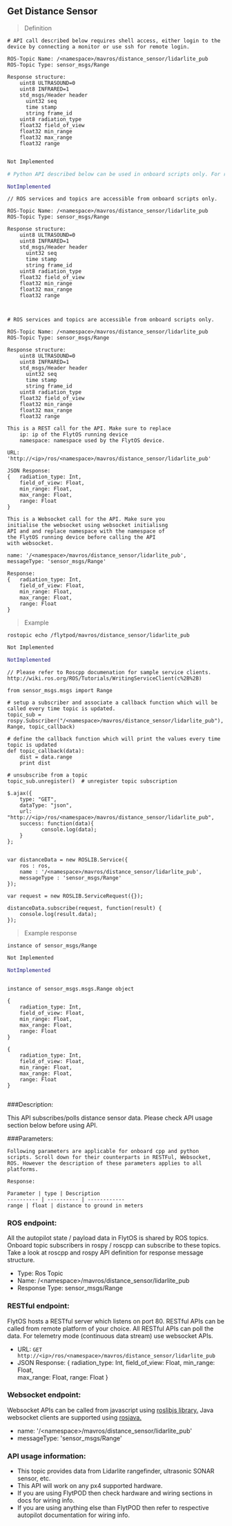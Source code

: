 ## Get Distance Sensor



> Definition

```shell
# API call described below requires shell access, either login to the device by connecting a monitor or use ssh for remote login.

ROS-Topic Name: /<namespace>/mavros/distance_sensor/lidarlite_pub
ROS-Topic Type: sensor_msgs/Range

Response structure:
    uint8 ULTRASOUND=0
    uint8 INFRARED=1
    std_msgs/Header header
      uint32 seq
      time stamp
      string frame_id
    uint8 radiation_type
    float32 field_of_view
    float32 min_range
    float32 max_range
    float32 range


```

```cpp
Not Implemented
```

```python
# Python API described below can be used in onboard scripts only. For remote scripts you can use http client libraries to call FlytOS REST endpoints from python.

NotImplemented
```

```cpp--ros
// ROS services and topics are accessible from onboard scripts only.

ROS-Topic Name: /<namespace>/mavros/distance_sensor/lidarlite_pub
ROS-Topic Type: sensor_msgs/Range

Response structure:
    uint8 ULTRASOUND=0
    uint8 INFRARED=1
    std_msgs/Header header
      uint32 seq
      time stamp
      string frame_id
    uint8 radiation_type
    float32 field_of_view
    float32 min_range
    float32 max_range
    float32 range



```

```python--ros
# ROS services and topics are accessible from onboard scripts only.

ROS-Topic Name: /<namespace>/mavros/distance_sensor/lidarlite_pub
ROS-Topic Type: sensor_msgs/Range

Response structure:
    uint8 ULTRASOUND=0
    uint8 INFRARED=1
    std_msgs/Header header
      uint32 seq
      time stamp
      string frame_id
    uint8 radiation_type
    float32 field_of_view
    float32 min_range
    float32 max_range
    float32 range
```

```javascript--REST
This is a REST call for the API. Make sure to replace 
    ip: ip of the FlytOS running device
    namespace: namespace used by the FlytOS device.

URL: 'http://<ip>/ros/<namespace>/mavros/distance_sensor/lidarlite_pub'

JSON Response:
{   radiation_type: Int,
    field_of_view: Float,
    min_range: Float,  
    max_range: Float,
    range: Float
}

```

```javascript--Websocket
This is a Websocket call for the API. Make sure you 
initialise the websocket using websocket initialisng 
API and and replace namespace with the namespace of 
the FlytOS running device before calling the API 
with websocket.

name: '/<namespace>/mavros/distance_sensor/lidarlite_pub',
messageType: 'sensor_msgs/Range'

Response:
{   radiation_type: Int,
    field_of_view: Float,
    min_range: Float,  
    max_range: Float,
    range: Float
}

```


> Example

```shell
rostopic echo /flytpod/mavros/distance_sensor/lidarlite_pub
```

```cpp
Not Implemented
```

```python
NotImplemented
```

```cpp--ros
// Please refer to Roscpp documenation for sample service clients. http://wiki.ros.org/ROS/Tutorials/WritingServiceClient(c%2B%2B)
```

```python--ros
from sensor_msgs.msgs import Range

# setup a subscriber and associate a callback function which will be called every time topic is updated.
topic_sub = rospy.Subscriber("/<namespace>/mavros/distance_sensor/lidarlite_pub"), Range, topic_callback)

# define the callback function which will print the values every time topic is updated
def topic_callback(data):
    dist = data.range
    print dist

# unsubscribe from a topic
topic_sub.unregister()  # unregister topic subscription
```

```javascript--REST
$.ajax({
    type: "GET",
    dataType: "json",
    url: "http://<ip>/ros/<namespace>/mavros/distance_sensor/lidarlite_pub",  
    success: function(data){
           console.log(data);
    }
};


```

```javascript--Websocket
var distanceData = new ROSLIB.Service({
    ros : ros,
    name : '/<namespace>/mavros/distance_sensor/lidarlite_pub',
    messageType : 'sensor_msgs/Range'
});

var request = new ROSLIB.ServiceRequest({});

distanceData.subscribe(request, function(result) {
    console.log(result.data);
});
```


> Example response

```shell
instance of sensor_msgs/Range
```

```cpp
Not Implemented
```

```python
NotImplemented
```

```cpp--ros
```

```python--ros
instance of sensor_msgs.msgs.Range object

```

```javascript--REST
{
    radiation_type: Int,
    field_of_view: Float,
    min_range: Float,  
    max_range: Float,
    range: Float
}

```

```javascript--Websocket
{
    radiation_type: Int,
    field_of_view: Float,
    min_range: Float,  
    max_range: Float,
    range: Float
}


```



###Description:

This API subscribes/polls distance sensor data.  Please check API usage section below before using API.

###Parameters:
    
    Following parameters are applicable for onboard cpp and python scripts. Scroll down for their counterparts in RESTFul, Websocket, ROS. However the description of these parameters applies to all platforms. 
    
    Response:
    
    Parameter | type | Description
    ---------- | ---------- | ------------
    range | float | distance to ground in meters
    
    
### ROS endpoint:
All the autopilot state / payload data in FlytOS is shared by ROS topics. Onboard topic subscribers in rospy / roscpp can subscribe to these topics. Take a look at roscpp and rospy API definition for response message structure. 

* Type: Ros Topic</br> 
* Name: /\<namespace\>/mavros/distance_sensor/lidarlite_pub</br>
* Response Type: sensor_msgs/Range

### RESTful endpoint:
FlytOS hosts a RESTful server which listens on port 80. RESTful APIs can be called from remote platform of your choice. All RESTful APIs can poll the data. For telemetry mode (continuous data stream) use websocket APIs.

* URL: ````GET http://<ip>/ros/<namespace>/mavros/distance_sensor/lidarlite_pub````
* JSON Response:
{
    radiation_type: Int,
    field_of_view: Float,
    min_range: Float,  
    max_range: Float,
    range: Float
}


### Websocket endpoint:
Websocket APIs can be called from javascript using  [roslibjs library.](https://github.com/RobotWebTools/roslibjs) 
Java websocket clients are supported using [rosjava.](http://wiki.ros.org/rosjava)

* name: '/\<namespace\>/mavros/distance_sensor/lidarlite_pub'</br>
* messageType: 'sensor_msgs/Range'

### API usage information:

* This topic provides data from Lidarlite rangefinder, ultrasonic SONAR sensor, etc.
* This API will work on any px4 supported hardware.
* If you are using FlytPOD then check hardware and wiring sections in docs for wiring info.
* If you are using anything else than FlytPOD then refer to respective autopilot documentation for wiring info.